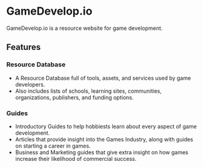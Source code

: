 # GameDevelop.io
GameDevelop.io is a resource website for game development.

## Features
### Resource Database
* A Resource Database full of tools, assets, and services used by game developers.
* Also includes lists of schools, learning sites, communities, organizations, publishers, and funding options.

### Guides
* Introductory Guides to help hobbiests learn about every aspect of game development.
* Articles that provide insight into the Games Industry, along with guides on starting a career in games.
* Business and Marketing guides that give extra insight on how games increase their likelihood of commercial success.